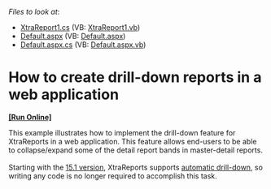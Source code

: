 <!-- default file list -->
*Files to look at*:

* [XtraReport1.cs](./CS/WebSite/App_Code/XtraReport1.cs) (VB: [XtraReport1.vb](./VB/WebSite/App_Code/XtraReport1.vb))
* [Default.aspx](./CS/WebSite/Default.aspx) (VB: [Default.aspx](./VB/WebSite/Default.aspx))
* [Default.aspx.cs](./CS/WebSite/Default.aspx.cs) (VB: [Default.aspx.vb](./VB/WebSite/Default.aspx.vb))
<!-- default file list end -->
# How to create drill-down reports in a web application
<!-- run online -->
**[[Run Online]](https://codecentral.devexpress.com/e287)**
<!-- run online end -->


<p>This example illustrates how to implement the drill-down feature for XtraReports in a web application. This feature allows end-users to be able to collapse/expand some of the detail report bands in master-detail reports.<br><br>Starting with the <a href="https://www.devexpress.com/Subscriptions/New2015-1.xml?product=reporting">15.1 version</a>, XtraReports supports <a href="https://documentation.devexpress.com/#XtraReports/CustomDocument115641">automatic drill-down</a>, so writing any code is no longer required to accomplish this task.</p>

<br/>


